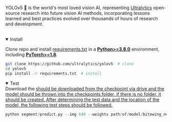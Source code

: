 
  <br>

YOLOv5 🚀 is the world's most loved vision AI, representing <a href="https://ultralytics.com">Ultralytics</a> open-source research into future vision AI methods, incorporating lessons learned and best practices evolved over thousands of hours of research and development.

</div>
<br>

<details open>
<summary>Install</summary>

Clone repo and install [requirements.txt](https://github.com/ultralytics/yolov5/blob/master/requirements.txt) in a
[**Python>=3.8.0**](https://www.python.org/) environment, including
[**PyTorch>=1.8**](https://pytorch.org/get-started/locally/).

```bash
git clone https://github.com/ultralytics/yolov5  # clone
cd yolov5
pip install -r requirements.txt  # install
```

</details>

<details open>
<summary>Test</summary>
Download the <a href="https://drive.usercontent.google.com/download?id=181tCVWdq2MUv35wiDoGmNEp9APeT5-m4&export=download&authuser=0"> should be downloaded from the checkpoint via drive and the model should be thrown into the checkpoints folder, if there is no folder, it should be created.
After determining the test data and the location of the model, the following test steps should be followed.

```python
python segment/predict.py --img 640 --weights path/of/model/bitewing_numbering.pt --source path/of/test/images --hide-conf --agnostic-nms --device 0 --line-thickness 1


```  


